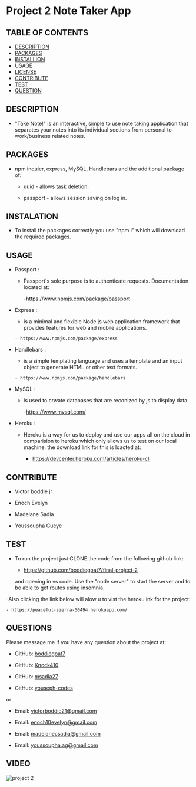 # Project 2 Note Taker App


## TABLE OF CONTENTS
  - [DESCRIPTION](#description)
  - [PACKAGES](#packages)
  - [INSTALLION](#installation)
  - [USAGE](#usage)
  - [LICENSE](#license)
  - [CONTRIBUTE](#contribute)
  - [TEST](#test)
  - [QUESTION](#questions)


## DESCRIPTION

        
- "Take Note!" is an interactive, simple to use note taking application that separates your notes into its individual sections from personal to work/business related notes.


## PACKAGES


- npm inquier, express, MySQL, Handlebars and the additional package of:
    
    - uuid - allows task deletion.
    
    - passport - allows session saving on log in.


## INSTALATION

      
- To install the packages correctly you use "npm i" which will download the required packages.


## USAGE


- Passport :

  - Passport's sole purpose is to authenticate requests. Documentation located at:
    
      -https://www.npmjs.com/package/passport

- Express :

    -  is a minimal and flexible Node.js web application framework that provides features for web and mobile applications.  
  
      - https://www.npmjs.com/package/express
    
- Handlebars :

    -  is a simple templating language and uses a template and an input object to generate HTML or other text formats.  
  
      - https://www.npmjs.com/package/handlebars
   
- MySQL :

    - is used to crwate databases that are reconized by js to display data.  
  
      -https://www.mysql.com/  
    
    
    

- Heroku :

  - Heroku is a way for us to deploy and use our apps all on the cloud in comparision to heroku which only allows us to test on our local machine. the download link for this is loacted at: 
    
    - https://devcenter.heroku.com/articles/heroku-cli



## CONTRIBUTE


- Victor boddie jr 

- Enoch Evelyn

- Madelane Sadia

- Youssoupha Gueye


## TEST

      
- To run the project just CLONE the code from the following github link:

   - https://github.com/boddiegoat7/final-project-2

   and opening in vs code. Use the "node server" to start the server and to be able to get routes using insomnia.

-Also clicking the link below will alow u to vist the heroku ink for the project:

    - https://peaceful-sierra-50494.herokuapp.com/

## QUESTIONS


Please message me if you have any question about the project at:

- GitHub: [boddiegoat7](https://github.com/boddiegoat7)

- GitHub: [Knock410](https://github.com/Knock410)

- GitHub: [msadia27](https://github.com/msadia27)

- GitHub: [youseph-codes](https://github.com/youseph-codes)
        
or

- Email: [victorboddie21@gmail.com](mailto:victorboddie21@gmail.com})

- Email: [enoch10evelyn@gmail.com](mailto:enoch10evelyn@gmail.com})

- Email: [madelanecsadia@gmail.com](mailto:madelanecsadia@gmail.com})

- Email: [youssoupha.ag@gmail.com](mailto:youssoupha.ag@gmail.com})
        
## VIDEO

![project 2](https://user-images.githubusercontent.com/107088058/198903858-46461e13-c73a-47e2-8337-8fea5a2f26d2.png)


